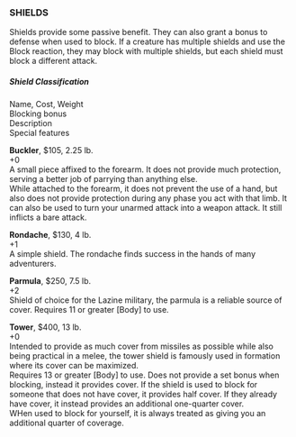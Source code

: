 ### SHIELDS
Shields provide some passive benefit. They can also grant a bonus to defense when used to block. If a creature has multiple shields and use the Block reaction, they may block with multiple shields, but each shield must block a different attack.

##### Shield Classification  
Name, Cost, Weight  
Blocking bonus  
Description  
Special features  

**Buckler**, $105, 2.25 lb.  
+0  
A small piece affixed to the forearm. It does not provide much protection, serving a better job of parrying than anything else.  
While attached to the forearm, it does not prevent the use of a hand, but also does not provide protection during any phase you act with that limb. It can also be used to turn your unarmed attack into a weapon attack. It still inflicts a bare attack.

**Rondache**, $130, 4 lb.  
+1  
A simple shield. The rondache finds success in the hands of many adventurers.   

**Parmula**, $250, 7.5 lb.  
+2  
Shield of choice for the Lazine military, the parmula is a reliable source of cover.
Requires 11 or greater [Body] to use.  

**Tower**, $400, 13 lb.  
+0  
Intended to provide as much cover from missiles as possible while also being practical in a melee, the tower shield is famously used in formation where its cover can be maximized.  
Requires 13 or greater [Body] to use. Does not provide a set bonus when blocking, instead it provides cover. If the shield is used to block for someone that does not have cover, it provides half cover. If they already have cover, it instead provides an additional one-quarter cover.  
WHen used to block for yourself, it is always treated as giving you an additional quarter of coverage.
